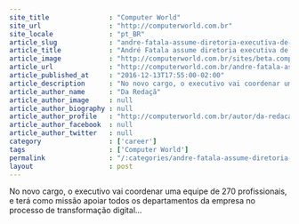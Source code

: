 ```yaml
---
site_title               : "Computer World"
site_url                 : "http://computerworld.com.br"
site_locale              : "pt_BR"
article_slug             : "andre-fatala-assume-diretoria-executiva-de-ti-do-magazine-luiza"
article_title            : "André Fatala assume diretoria executiva de TI do Magazine Luiza"
article_image            : "http://computerworld.com.br/sites/beta.computerworld.com.br/files/news_articles/andrefatala1.jpg"
article_url              : "http://computerworld.com.br/andre-fatala-assume-diretoria-executiva-de-ti-do-magazine-luiza"
article_published_at     : "2016-12-13T17:55:00-02:00"
article_description      : "No novo cargo, o executivo vai coordenar uma equipe de 270 profissionais, e terá como missão apoiar todos os departamentos da empresa no processo de transformação digital..."
article_author_name      : "Da Redaçã"
article_author_image     : null
article_author_biography : null
article_author_profile   : "http://computerworld.com.br/autor/da-redacao"
article_author_facebook  : null
article_author_twitter   : null
category                 : ['career']
tags                     : ['Computer World']
permalink                : "/:categories/andre-fatala-assume-diretoria-executiva-de-ti-do-magazine-luiza/"
layout                   : post
---
```


No novo cargo, o executivo vai coordenar uma equipe de 270 profissionais, e terá como missão apoiar todos os departamentos da empresa no processo de transformação digital...
